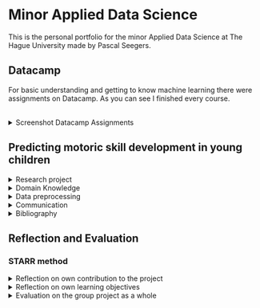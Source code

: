 # Minor Applied Data Science
This is the personal portfolio for the minor Applied Data Science at The Hague University made by Pascal Seegers.

## Datacamp
For basic understanding and getting to know machine learning there were assignments on Datacamp. As you can see I finished every course.
<br/><br/>
<details>
  <summary>Screenshot Datacamp Assignments</summary>
  <br/><br/>
  <figure>
    <!-- ![Datacamp assignments Pascal Seegers](/images/Datacamp_Screenshot.png) -->
    <img src="/images/Datacamp_Screenshot.png" alt="Datacamp assignments Pascal Seegers">
    <br/><br/>
    <figcaption><i><small>Fig. 1: Datacamp assignments Pascal Seegers</small></i></figcaption>
  </figure>
</details>
  
## Predicting motoric skill development in young children




<details>

  <summary>
    Research project
  </summary>

<div>
    <h3>Research Question:</h3>
    <div align="center"><h4>
        <i>“How can data science be used to predict whether a child has a chance of developing a lack 
            in motor skills a year later?”</i></h4>
    </div>
    <h4>Subquestions:</h4>
    <div >
        <ul style="text-align: center; list-style-position: inside">
            <h5>
            <li>Which biological and socio-demographic variables have an influence on the motoric skills development by children?</li>
            <br>
            <li>Which model has the lowest false negative rate? </li>
            <br>
<li>Which characteristics have the children with a lack motoric skills in common?  </li>
            </h5>       
</ul>
    </div>
</div>
<ul>
  <li>Problem definition</li>
    <div>
        *children lack in physical abilities if they won't develop gross motoric skills. Children with good gross motoric skills have a more active lifestyle in their adulthood.
    </div>
  <li>Research Question</li>
</ul>

Evaluation
<ul>
  <li>direction future work</li>
</ul>

Conclusions
<ul>
  <li>discuss results</li>
  <ul>
    <li>show examples</li>
  </ul>
  <li>test outcomes (statistical significance)</li>
</ul>

Planning
<details>
<summary>Scrum chart board</summary>
    <figure>
        <img src="/images/Scrum_Charts.png" alt="Scrum finished tasks">
        <br/><br/>
        <figcaption><i><small>Fig. 2: Scrum chart board with finished/unfinished tasks</small></i></figcaption>
  </figure>
</details>
<ul>

  <li>Notes</li>
</ul>

</details>


<details>
  <summary>
    Domain Knowledge
  </summary>

Subject Field
<ul>
  <li>introduction to subject field</li>
</ul>

Literature Research
<ul>
  <li>relevant research</li>
  <li>References & Bibliography</li>
</ul>

Terminology
<ul>
  <li>explain important & relevant terminology</li>
</ul>

</details>  


<details>
  <summary>
      Data preprocessing
        
  </summary>

Data exploration
<ul>
  <li>examine data</li>
  <li>visualize data</li>
  <ul>
    <li>scatter plots</li>
    <li>missingno plots</li>
    <li>histogram plots</li>
    <li>t-SNE</li>
    
  </ul>
  <li>distributions</li>
  
  <li>outliers</li>
  <ul>
    <li>missingno</li>  
  </ul>
  
  <li>correlation</li>
  <ul>
    <li>hypothesis</li>
  </ul>
</ul>

Data cleaning
<ul>
  <li>clean in good & sufficient way</li>
  <ul>
    <li>remove features with more than 20% missing values -> too many missing values for imputation</li>
    <li>adding MQ/BMI Score and MQ category</li>
     <li>merge data</li>
  </ul>
</ul>

Data preparation
<ul>
  <li>transform data (encode etc)</li>
  <li>removing outliers</li>
  <ul>
    <li>remove mean + std</li>
    <li>remove iqr method</li>
  </ul>
  <li>imputation</li>
  <ul>
    <li>Mean</li>
    <li>Median</li>
    <li>kNN Imputation</li> 
  </ul>
</ul>

Data explanation
<ul>
  <li>describe dataset</li>
</ul>

Data visualization (exploratory)
<ul>
  <li>visualize data for supporting models</li>
</ul>
</details>



<details>
  <summary>
    Communication
  </summary> 

Presentations
<ul>
  <li>more than two presentations</li>
</ul>
Writing paper
</details> 


<details>
  <summary>
    Bibliography
  </summary>
## Bibliography
</details>

## Reflection and Evaluation
### STARR method
<details>
  <summary>Reflection on own contribution to the project</summary>
</details>

<details>
  <summary>Reflection on own learning objectives</summary>
</details>

<details>
  <summary>Evaluation on the group project as a whole</summary>
</details>

    

